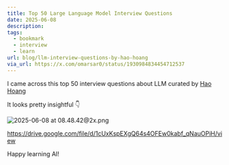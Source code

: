 ```yaml
---
title: Top 50 Large Language Model Interview Questions
date: 2025-06-08
description: 
tags:
  - bookmark
  - interview
  - learn
url: blog/llm-interview-questions-by-hao-hoang
via_url: https://x.com/omarsar0/status/1930984834454712537
---
```

I came across this top 50 interview questions about LLM curated by [Hao Hoang](https://www.linkedin.com/in/hoang-van-hao/)

It looks pretty insightful 👇

![2025-06-08 at 08.48.42@2x.png](https://images.nesin.io/f_auto,q_auto/qblog/AIEngineerGuide/images/2025-06/2025-06-08-at-08.48.42-at-2x.png)

https://drive.google.com/file/d/1cUxKspEXgQ64s4OFEw0kabf_qNauOPiH/view

Happy learning AI!
